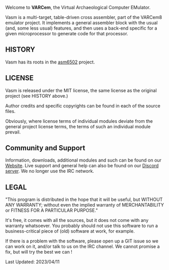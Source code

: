 Welcome to **VARCem**, the Virtual Archaeological Computer EMulator.

Vasm is a multi-target, table-driven cross assembler, part of the
VARCem8 emulator project. It implements a general assembler block
with the usual (and, some less usual) features, and then uses a
back-end specific for a given microprocessor to generate code for
that processor.

HISTORY
-------
Vasm has its roots in the [asm6502](https://github.com/boeckmann/asm6502) project.


LICENSE
-------
Vasm is released under the MIT license, the same license as the
original project (see HISTORY above.)

Author credits and specific copyrights can be found in each of
the source files.

Obviously, where license terms of individual modules deviate from
the general project license terms, the terms of such an individual
module prevail.


Community and Support
---------------------
Information, downloads, additional modules and such can be found on our
[Website](http://www.VARCem.com/). Live support and general help can
also be found on our [Discord server](https://discord.gg/TeubH2bxzT). We
no longer use the IRC network.


LEGAL
-----
"This program is  distributed in the hope that it will be useful, but
WITHOUT   ANY  WARRANTY;  without  even   the  implied  warranty  of
MERCHANTABILITY  or FITNESS  FOR A PARTICULAR  PURPOSE."

It's free, it comes with all the sources, but it does not come with
any warranty whatsoever. You probably should not use this software to run
a business-critical piece of (old) software at work, for example.

If there is a problem with the software, please open up a GIT issue so we
can work on it, and/or talk to us on the IRC channel. We cannot promise a
fix, but will try the best we can !


Last Updated: 2023/04/11
